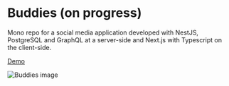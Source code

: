 # Buddies (on progress)

Mono repo for a social media application developed with NestJS, PostgreSQL and GraphQL at a server-side and Next.js with Typescript on the client-side.

[Demo](https://buddies-frontend-o3z16c1nb-ordamari.vercel.app/)

![Buddies image](https://res.cloudinary.com/dif8yy3on/image/upload/v1686037350/eqpyhydsg9iwpegma0rk.jpg)
